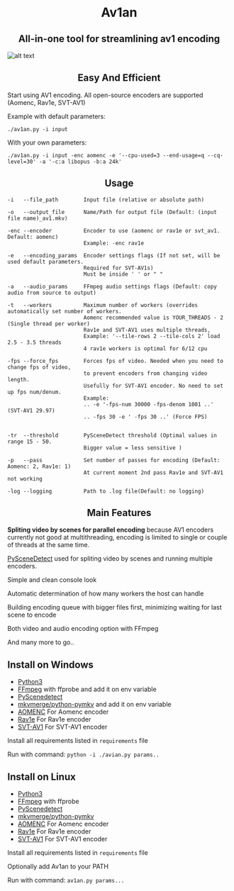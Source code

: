
<h1 align="center">
    <br>
    Av1an
    </br>
</h1>

<h2 align="center">All-in-one tool for streamlining av1 encoding</h2>

![alt text](https://cdn.discordapp.com/attachments/665440744567472169/666865780012482571/Screenshot_20200115_064531.png)

<h2 align="center">Easy And Efficient </h2>

Start using AV1 encoding. All open-source encoders are supported (Aomenc, Rav1e, SVT-AV1)

Example with default parameters:

    ./av1an.py -i input

With your own parameters:

    ./av1an.py -i input -enc aomenc -e '--cpu-used=3 --end-usage=q --cq-level=30' -a '-c:a libopus -b:a 24k'

<h2 align="center">Usage</h2>

    -i   --file_path        Input file (relative or absolute path)
    
    -o   --output_file      Name/Path for output file (Default: (input file name)_av1.mkv)
    
    -enc --encoder          Encoder to use (aomenc or rav1e or svt_av1. Default: aomenc)
                            Example: -enc rav1e

    -e   --encoding_params  Encoder settings flags (If not set, will be used default parameters. 
                            Required for SVT-AV1s)
                            Must be inside ' ' or " " 
     
    -a   --audio_params     FFmpeg audio settings flags (Default: copy audio from source to output)
    
    -t   --workers          Maximum number of workers (overrides automatically set number of workers.
                            Aomenc recommended value is YOUR_THREADS - 2 (Single thread per worker)
                            Rav1e and SVT-AV1 uses multiple threads, 
                            Example: '--tile-rows 2 --tile-cols 2' load 2.5 - 3.5 threads
                            4 rav1e workers is optimal for 6/12 cpu 
    
    -fps --force_fps        Forces fps of video. Needed when you need to change fps of video,
                            to prevent encoders from changing video length.
                            Usefully for SVT-AV1 encoder. No need to set up fps num/denum.
                            Example:
                            .. -e '-fps-num 30000 -fps-denom 1001 ..' (SVT-AV1 29.97)
                            .. -fps 30 -e ' -fps 30 ..' (Force FPS)


    -tr  --threshold        PySceneDetect threshold (Optimal values in range 15 - 50.
                            Bigger value = less sensitive )
    
    -p   --pass             Set number of passes for encoding (Default: Aomenc: 2, Rav1e: 1)
                            At current moment 2nd pass Rav1e and SVT-AV1 not working
    
    -log --logging          Path to .log file(Default: no logging) 

<h2 align="center">Main Features</h2>

**Spliting video by scenes for parallel encoding** because AV1 encoders currently not good at multithreading, encoding is limited to single or couple of threads at the same time.

[PySceneDetect](https://pyscenedetect.readthedocs.io/en/latest/) used for spliting video by scenes and running multiple encoders.

Simple and clean console look

Automatic determination of how many workers the host can handle

Building encoding queue with bigger files first, minimizing waiting for last scene to encode

Both video and audio encoding option with FFmpeg

And many more to go..

## Install on Windows

* [Python3](https://www.python.org/downloads/)
* [FFmpeg](https://ffmpeg.org/download.html) with ffprobe and add it on env variable
* [PyScenedetect](https://pyscenedetect.readthedocs.io/en/latest/) 
* [mkvmerge/python-pymkv](https://pypi.org/project/pymkv/) and add it on env variable
* [AOMENC](https://aomedia.googlesource.com/aom/) For Aomenc encoder
* [Rav1e](https://github.com/xiph/rav1e) For Rav1e encoder
* [SVT-AV1](https://github.com/OpenVisualCloud/SVT-AV1) For SVT-AV1 encoder

Install all requirements listed in `requirements` file

Run with command: `python -i ./avian.py params..`

## Install on Linux

* [Python3](https://www.python.org/downloads/)
* [FFmpeg](https://ffmpeg.org/download.html) with ffprobe
* [PyScenedetect](https://pyscenedetect.readthedocs.io/en/latest/) 
* [mkvmerge/python-pymkv](https://pypi.org/project/pymkv/)
* [AOMENC](https://aomedia.googlesource.com/aom/) For Aomenc encoder
* [Rav1e](https://github.com/xiph/rav1e) For Rav1e encoder
* [SVT-AV1](https://github.com/OpenVisualCloud/SVT-AV1) For SVT-AV1 encoder

Install all requirements listed in `requirements` file

Optionally add Av1an to your PATH

Run with command: `av1an.py params...`
